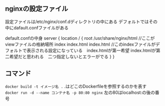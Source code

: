 ## nginxの設定ファイル
設定ファイルは/etc/nginx/conf.dディレクトリの中にある
デフォルトではその中にdafault.confファイルがある


default.confの中身
server {
    location / {
        root /usr/share/nginx/html  //ここがviewファイルの格納場所
        index index.html index.html //このindexファイルがデフォルトで表示される設定になっている　index.htmlが第一希望 index.htmlが第二希望だと思われる　二つ指定しないとエラーがでる
    }
}

## コマンド
`docker build -t イメージ名 .` .はどこのDockerfileを参照するのかを表す
`docker run -d --name コンテナ名 -p 80:80 nginx` 左の80はlocalhost:の後の番号
